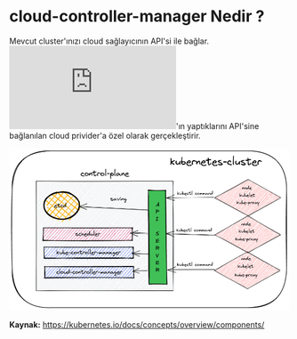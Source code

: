 # cloud-controller-manager Nedir ?

Mevcut cluster'ınızı cloud sağlayıcının API'si ile bağlar. ![kube-controller-manager](https://github.com/hae-shin/kubernetes-cluster/blob/main/d%C3%B6k%C3%BCmanlar/kube-controller-manager.md)'ın yaptıklarını API'sine bağlanılan cloud privider'a özel olarak gerçekleştirir. 

![image](https://github.com/hae-shin/kubernetes-cluster/blob/main/kubernetes-cluster.png)


**Kaynak:** https://kubernetes.io/docs/concepts/overview/components/
